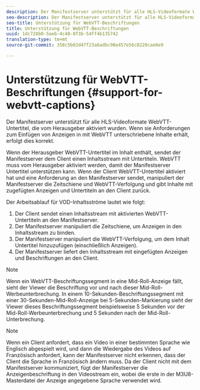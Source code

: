 ```yaml
---
description: Der Manifestserver unterstützt für alle HLS-Videoformate WebVTT-Untertitel, die vom Herausgeber aktiviert wurden. Wenn sie Anforderungen zum Einfügen von Anzeigen in mit WebVTT unterschriebene Inhalte erhält, erfolgt dies korrekt.
seo-description: Der Manifestserver unterstützt für alle HLS-Videoformate WebVTT-Untertitel, die vom Herausgeber aktiviert wurden. Wenn sie Anforderungen zum Einfügen von Anzeigen in mit WebVTT unterschriebene Inhalte erhält, erfolgt dies korrekt.
seo-title: Unterstützung für WebVTT-Beschriftungen
title: Unterstützung für WebVTT-Beschriftungen
uuid: 1dc728b0-5aeb-4c48-8f3b-54ff4b135742
translation-type: tm+mt
source-git-commit: 358c5b02d47f23a6adbc98e457e56c8220cae6e9

---
```



# Unterstützung für WebVTT-Beschriftungen {#support-for-webvtt-captions}

Der Manifestserver unterstützt für alle HLS-Videoformate WebVTT-Untertitel, die vom Herausgeber aktiviert wurden. Wenn sie Anforderungen zum Einfügen von Anzeigen in mit WebVTT unterschriebene Inhalte erhält, erfolgt dies korrekt.

Wenn der Herausgeber WebVTT-Untertitel im Inhalt enthält, sendet der Manifestserver dem Client einen Inhaltsstream mit Untertiteln. WebVTT muss vom Herausgeber aktiviert werden, damit der Manifestserver Untertitel unterstützen kann. Wenn der Client WebVTT-Untertitel aktiviert hat und eine Anforderung an den Manifestserver sendet, manipuliert der Manifestserver die Zeitschiene und WebVTT-Verfolgung und gibt Inhalte mit zugefügten Anzeigen und Untertiteln an den Client zurück.

Der Arbeitsablauf für VOD-Inhaltsströme lautet wie folgt:

1. Der Client sendet einen Inhaltsstream mit aktivierten WebVTT-Untertiteln an den Manifestserver.
1. Der Manifestserver manipuliert die Zeitschiene, um Anzeigen in den Inhaltsstream zu binden.
1. Der Manifestserver manipuliert die WebVTT-Verfolgung, um dem Inhalt Untertitel hinzuzufügen (einschließlich Anzeigen).
1. Der Manifestserver liefert den Inhaltsstream mit eingefügten Anzeigen und Beschriftungen an den Client.

>[!NOTE]
>
>Wenn ein WebVTT-Beschriftungssegment in eine Mid-Roll-Anzeige fällt, sieht der Viewer die Beschriftung vor und nach dieser Mid-Roll-Werbeunterbrechung. In einem 10-Sekunden-Beschriftungssegment mit einer 30-Sekunden-Mid-Roll-Anzeige bei 5-Sekunden-Markierung sieht der Viewer dieses Beschriftungssegment beispielsweise 5 Sekunden vor der Mid-Roll-Werbeunterbrechung und 5 Sekunden nach der Mid-Roll-Unterbrechung.

>[!NOTE]
>
>Wenn ein Client anfordert, dass ein Video in einer bestimmten Sprache wie Englisch abgespielt wird, und dann die Wiedergabe des Videos auf Französisch anfordert, kann der Manifestserver nicht erkennen, dass der Client die Sprache in Französisch ändern muss. Da der Client nicht mit dem Manifestserver kommuniziert, fügt der Manifestserver die Anzeigenbeschriftung in den Videostream ein, wobei die erste in der M3U8-Masterdatei der Anzeige angegebene Sprache verwendet wird.